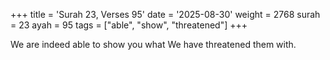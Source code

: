 +++
title = 'Surah 23, Verses 95'
date = '2025-08-30'
weight = 2768
surah = 23
ayah = 95
tags = ["able", "show", "threatened"]
+++

We are indeed able to show you what We have threatened them with.
